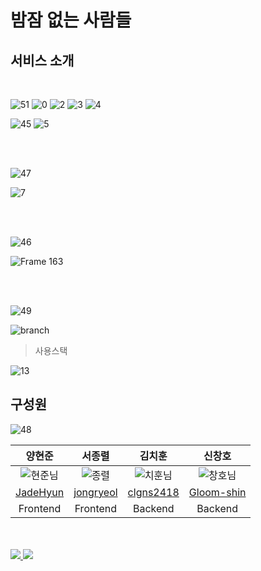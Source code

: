 # 밤잠 없는 사람들

## 서비스 소개

<br>

<!-- 서비스를 시작한 이유 -->

![51](https://user-images.githubusercontent.com/103917785/195019224-cca26903-1c25-4e57-a301-dbd98992cdf4.png)
![0](https://user-images.githubusercontent.com/103917785/195010652-226a6f0c-14f3-44a9-ba8a-085b2ae251c9.png)
![2](https://user-images.githubusercontent.com/103917785/195018369-057afa14-bfff-47b3-940c-0e5037bb12cd.png)
![3](https://user-images.githubusercontent.com/103917785/195018373-d1eb4dda-d2e1-41cd-9829-493dbc5e59e2.png)
![4](https://user-images.githubusercontent.com/103917785/195018378-f0cfe464-86f1-4886-ad19-9d6f5ac363b4.png)

<!-- 페르소나 -->

![45](https://user-images.githubusercontent.com/103917785/195019205-b6d29023-73ee-44e3-b437-48d6703ad07e.png)
![5](https://user-images.githubusercontent.com/103917785/195018380-69c97a3c-97dc-4ec6-9ea2-903bd37ade66.png)

<br/><br/>

<!-- user <-> store -->

![47](https://user-images.githubusercontent.com/103917785/195019215-be0ccf22-3160-4f81-936b-2761fdeb892f.png)

![7](https://user-images.githubusercontent.com/103917785/195018384-a42f99ca-b30d-4322-ba1f-1f8a59cc8e7c.png)

<br/><br/>

<!-- 작성문서 -->

![46](https://user-images.githubusercontent.com/103917785/195019209-ac69acd0-6969-4b8c-a1de-21b9296853ea.png)

![Frame 163](https://user-images.githubusercontent.com/103917785/195019004-22219f20-e218-4ed2-8f11-94e21f544ad8.png)

<!-- 브런치 전략 -->

<br/><br/>

![49](https://user-images.githubusercontent.com/103917785/195019220-96dbd533-80cb-4a6c-85e0-68d6706ce243.png)

![branch](https://user-images.githubusercontent.com/103917785/195019436-36580a72-6952-4b13-a946-674e97c1147b.png)

<!-- 사용스택 -->

> 사용스택

![13](https://user-images.githubusercontent.com/103917785/195018387-0bc82988-358b-4cfe-b667-c06746eceacf.png)

<!-- 팀원 소개 -->

## 구성원

![48](https://user-images.githubusercontent.com/103917785/195019218-7e21734e-ae04-414a-807d-3b8db36620ac.png)

<div align="center">

|                                                         양현준                                                          |                                                       서종렬                                                        |                                                         김치훈                                                         |                                                      신창호                                                       |
| :---------------------------------------------------------------------------------------------------------------------: | :-----------------------------------------------------------------------------------------------------------------: | :--------------------------------------------------------------------------------------------------------------------: | :---------------------------------------------------------------------------------------------------------------: |
| ![현준님](https://user-images.githubusercontent.com/103917785/195020631-23e4cb20-e745-4511-b684-1e817951417c.png) | ![종렬](https://user-images.githubusercontent.com/103917785/195020675-fc153593-84ba-4166-8729-8152a68768d9.png) | ![치훈님](https://user-images.githubusercontent.com/103917785/195020599-5e305e3a-0ce2-4ffb-a6a3-669a78a46e05.png) | ![창호님](https://user-images.githubusercontent.com/103917785/195020540-b27af0fd-25a7-4ee7-9a2d-152d370550be.png) |
|                                         [JadeHyun](https://github.com/JadeHyun)                                         |                                      [jongryeol](https://github.com/jongryeol)                                      |                                       [clgns2418](https://github.com/clgns2418)                                        |                                    [Gloom-shin](https://github.com/Gloom-shin)                                    |
|                                                        Frontend                                                         |                                                      Frontend                                                       |                                                        Backend                                                         |                                                      Backend                                                      |

</div>
<br/><br/>

<!-- 마무리 이미지 -->

<!-- ![15](https://user-images.githubusercontent.com/103917785/195011446-7161885a-f44a-49a1-a203-66b960ac13d0.png) -->

<a target="_blank" href="http://main-project-team-21.s3-website.ap-northeast-2.amazonaws.com">
    <img src="https://user-images.githubusercontent.com/103917785/195024781-07ba463f-7f72-4e4b-8ce5-6ea69d8e90cd.png" />
</a>

<a target="_blank" href="https://youtu.be/djGg9FTZbM4">
    <img src="https://user-images.githubusercontent.com/103917785/195026146-77066e8e-6a31-43ba-9e11-942b64fb580b.png" />
</a>
